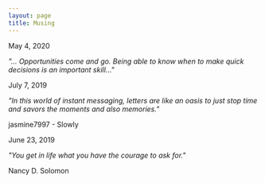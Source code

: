 ```yaml
---
layout: page
title: Musing
---
```


<div class="quote-container">
    <p class="post-date"><span><i class="fa fa-calendar" aria-hidden="true"></i> May 4, 2020 <i class="fa fa-clock-o" aria-hidden="true"></i></span></p>
    <p class="quote"><i>"... Opportunities come and go. Being able to know when to make quick decisions is an important skill..."</i></p>
    <!-- <p class="author">Collect</p> -->
</div>

<div class="quote-container">
    <p class="post-date"><span><i class="fa fa-calendar" aria-hidden="true"></i> July 7, 2019 <i class="fa fa-clock-o" aria-hidden="true"></i></span></p>
    <p class="quote"><i>"In this world of instant messaging, letters are like an oasis to just stop time and savors the moments and also memories."</i></p>
    <p class="author">jasmine7997 - Slowly</p>
</div>

<div class="quote-container">
    <p class="post-date"><span><i class="fa fa-calendar" aria-hidden="true"></i> June 23, 2019 <i class="fa fa-clock-o" aria-hidden="true"></i></span></p>
    <p class="quote"><i>"You get in life what you have the courage to ask for."</i></p>
    <p class="author">Nancy D. Solomon</p>
</div>